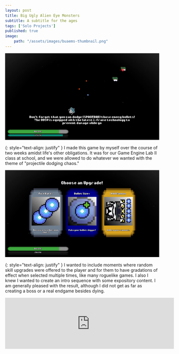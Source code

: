 ```yaml
---
layout: post
title: Big Ugly Alien Eye Monsters
subtitle: A subtitle for the ages
tags: ['Solo Projects']
published: true
image: 
    path: "/assets/images/buaems-thumbnail.png"
---
```


![BUAEMS](assets/images/buaems-1.png "BUAEMS")

{: style="text-align: justify" }
I made this game by myself over the course of two weeks amidst life's other obligations. It was for our Game Engine Lab II class at school, and we were allowed to do whatever we wanted with the theme of "projectile dodging chaos."

![BUAEMS](assets/images/bueams-2.png "BUAEMS")

{: style="text-align: justify" }
I wanted to include moments where random skill upgrades were offered to the player and for them to have gradations of effect when selected multiple times, like many roguelike games. I also I knew I wanted to create an intro sequence with some expository content. I am generally pleased with the result, although I did not get as far as creating a boss or a real endgame besides dying.

<center><iframe frameborder="0" src="https://itch.io/embed/3345458" width="552" height="167"><a href="https://kieronhiggs.itch.io/big-ugly-alien-eye-monsters">Big Ugly Alien Eye Monsters by kieronhiggs</a></iframe></center>

